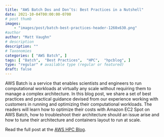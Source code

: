 ```yaml
---
title: "AWS Batch Dos and Don’ts: Best Practices in a Nutshell"
date: 2021-10-04T00:00:00-0700
# post thumb
images:
    - "images/post/batch-best-practices-header-1260x630.png"
#author
author: "Matt Vaughn"
# description
description: ""
# Taxonomies
categories: [ "AWS Batch", ]
tags: [ "Batch",  "Best Practices",  "HPC",  "hpcblog", ]
type: "regular" # available type (regular or featured)
draft: false
---
```


AWS Batch is a service that enables scientists and engineers to run computational workloads at virtually any scale without requiring them to manage a complex architecture. In this blog post, we share a set of best practices and practical guidance devised from our experience working with customers in running and optimizing their computational workloads. The readers will learn how to optimize their costs with Amazon EC2 Spot on AWS Batch, how to troubleshoot their architecture should an issue arise and how to tune their architecture and containers layout to run at scale.

Read the full post at the [AWS HPC Blog](https://aws.amazon.com/blogs/hpc/aws-batch-best-practices/).
